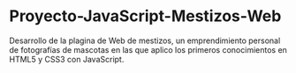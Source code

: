 # Proyecto-JavaScript-Mestizos-Web
Desarrollo de la plagina de Web de mestizos, un emprendimiento personal de fotografías de mascotas en las que aplico los primeros conocimientos en HTML5 y CSS3 con JavaScript.
